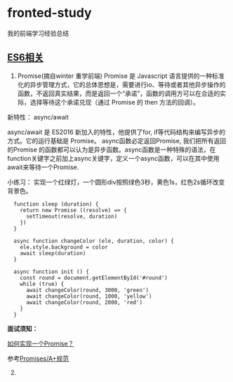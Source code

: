 # fronted-study
 我的前端学习经验总结

## [ES6相关](https://es6.ruanyifeng.com/#README)

1. Promise(摘自winter 重学前端)
  Promise 是 Javascript 语言提供的一种标准化的异步管理方式，它的总体思想是，需要进行io、等待或者其他异步操作的函数，不返回真实结果，而是返回一个“承诺”，函数的调用方可以在合适的实际，选择等待这个承诺兑现（通过 Promise 的 then 方法的回调）。 
  
  新特性： async/await

  async/await 是 ES2016 新加入的特性，他提供了for, if等代码结构来编写异步的方式。它的运行基础是 Promise。
  async函数必定返回Promise, 我们把所有返回的Promise 的函数都可以认为是异步函数。async函数是一种特殊的语法，在function关键字之前加上async关键字，定义一个async函数，可以在其中使用await来等待一个Promise.

  小练习： 实现一个红绿灯，一个圆形div按照绿色3秒，黄色1s，红色2s循环改变背景色。

  ```
    function sleep (duration) {
      return new Promise ((resolve) => {
        setTimeout(resolve, duration)
      })
    }

    async function changeColor (ele, duration, color) {
      ele.style.background = color
      await sleep(duration)
    }

    async function init () {
      const round = document.getElementById('#round')
      while (true) {
        await changeColor(round, 3000, 'green')
        await changeColor(round, 1000, 'yellow')
        await changeColor(round, 2000, 'red')
      }
    }
  ```

  **面试须知：**

  [如何实现一个Promise？](promise.js)
  
  参考[Promises/A+规范](https://www.ituring.com.cn/article/66566)


2. 
